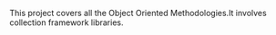 This project covers all the Object Oriented Methodologies.It involves collection framework libraries.
